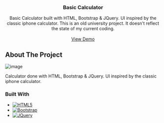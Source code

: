 <div align="center">
  <h3 align="center">Basic Calculator</h3>

  <p align="center">
    Basic Calculator built with HTML, Bootstrap & JQuery. UI inspired by the classic iphone calculator.
    This is an old university project. It doesn't reflect the state of my current coding.
    <br />
    <br />
    <a href="https://agonzale110.github.io/CalculadoraGrafica/">View Demo</a>
  </p>
</div>


<!-- ABOUT THE PROJECT -->
## About The Project

![image](https://user-images.githubusercontent.com/112128428/190890206-1d18cc5d-a480-4b7b-83d8-91cd9702d8eb.png)
<p>Calculator done with HTML, Bootstrap & JQuery. UI inspired by the classic iphone calculator.</p>



### Built With

* [![HTML5][HTML5]][HTML5-url]
* [![Bootstrap][Bootstrap]][Bootstrap-url]
* [![JQuery][JQuery]][JQuery-url]

<!-- MARKDOWN LINKS & IMAGES -->
[HTML5]: https://img.shields.io/badge/HTML5-E34F26?style=for-the-badge&logo=html5&logoColor=white
[HTML5-url]: https://html.com/
[Bootstrap]: https://img.shields.io/badge/Bootstrap-563D7C?style=for-the-badge&logo=bootstrap&logoColor=white
[Bootstrap-url]: https://getbootstrap.com
[JQuery]: https://img.shields.io/badge/jQuery-0769AD?style=for-the-badge&logo=jquery&logoColor=white
[JQuery-url]: https://jquery.com 

